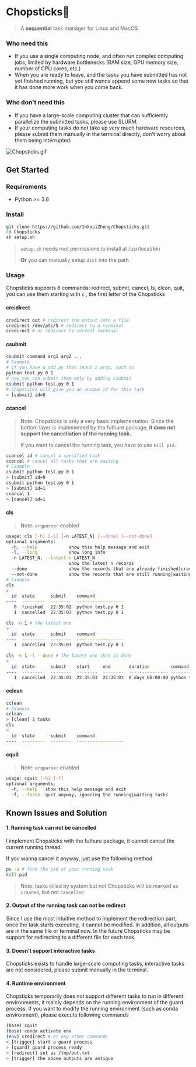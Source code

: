 # Chopsticks🥢

> A **sequential** task manager for Linux and MacOS

### Who need this

- If you use a single computing node, and often run complex computing jobs, limited by hardware bottlenecks (RAM size, GPU memory size, number of CPU cores, etc.)
- When you are ready to leave, and the tasks you have submitted has not yet finished running, but you still wanna append some new tasks so that it has done more work when you come back.

### Who don't need this

- If you have a large-scale computing cluster that can sufficiently parallelize the submitted tasks, please use SLURM.
- If your computing tasks do not take up very much hardware resources, please submit them manually in the terminal directly, don't worry about them being interrupted.

![Chopsticks.gif](https://s2.loli.net/2023/04/07/Y1O3G2udeV597Jg.gif)

## Get Started

### Requirements

- Python >= 3.6

### Install

```bash
git clone https://github.com/InkosiZhong/Chopsticks.git
cd Chopsticks
sh setup.sh
```

> `setup.sh` needs root permissions to install at /usr/local/bin
>
> **Or** you can manually setup  `dist` into the path

### Usage

Chopsticks supports 6 commands: redirect, submit, cancel, ls, clean, quit, you can use them starting with  `c` , the first letter of the Chopsticks

#### creidirect

```bash
credirect out # redirect the output into a file
credirect /dev/pts/5 # redirect to a terminal
credirect # or redirect to current terminal
```

#### csubmit

```bash
csubmit command arg1 arg2 ...
# Example
# if you have a add.py that input 2 args, such as
python test.py 0 1
# now you can submit them only by adding csubmit
csubmit python test.py 0 1
# Chopsticks will give you an unique id for this task
> [submit] id=0
```

#### ccancel

> Note: Chopsticks is only a very basic implementation. Since the bottom layer is implemented by the futhure package, **it does not support the cancellation of the running task.**
>
> If you want to cancel the running task, you have to use `kill pid`.

```bash
ccancel id # cancel a specified task
ccancel # cancel all tasks that are waiting
# Example
csubmit python test.py 0 1
> [submit] id=0
csubmit python test.py 0 1
> [submit] id=1
ccancal 1
> [cancel] id=1
```

#### cls

> Note: `argparser` enabled

```bash
usage: cls [-h] [-l] [-n LATEST_N] [--done] [--not-done]
optional arguments:
  -h, --help            show this help message and exit
  -l, --long            show long info
  -n LATEST_N, --latest-n LATEST_N
                        show the latest n records
  --done                show the records that are already finished|crashed|cancelled
  --not-done            show the records that are still running|waiting
# Example
cls
>
  id  state      submit    command
----  ---------  --------  ------------------
   0  finished   22:35:02  python test.py 0 1
   1  cancelled  22:35:03  python test.py 0 1

cls -n 1 # the latest one
>
  id  state      submit    command
----  ---------  --------  ------------------
   1  cancelled  22:35:03  python test.py 0 1
   
cls -n 1 -l --done # the latest one that is done
>
  id  state      submit    start     end       duration        command
----  ---------  --------  --------  --------  --------------- ------------------
   1  cancelled  22:35:03  22:35:03  22:35:03  0 days 00:00:00 python test.py 0 1
```

#### cclean

```bash
cclean
# Example
cclean
> [clean] 2 tasks
cls
>
  id  state      submit    command
----  ---------  --------  ------------------
```

#### cquit

> Note: `argparser` enabled

```bash
usage: cquit [-h] [-f]
optional arguments:
  -h, --help   show this help message and exit
  -f, --force  quit anyway, ignoring the running|waiting tasks
```

## Known Issues and Solution

#### 1. Running task can not be cancelled

I implement Chopsticks with the futhure package, it cannot cancel the current running thread.

If you wanna cancel it anyway, just use the following method

```bash
ps -a # find the pid of your running task
kill pid
```

> Note: tasks killed by system but not Chopsticks will be marked as `crashed`, but not `cancelled`

#### 2. Output of the running task can not be redirect

Since I use the most intuitive method to implement the redirection part, once the task starts executing, it cannot be modified. In addition, all outputs are in the same file or terminal now. In the future Chopsticks may be support for redirecting to a different file for each task.

#### 3. Doesn't support interactive tasks

Chopsticks exists to handle large-scale computing tasks, interactive tasks are not considered, please submit manually in the terminal.

#### 4. Runtime environment

Chopsticks temporarily does not support different tasks to run in different environments, it mainly depends on the running environment of the guard process. If you want to modify the running environment (such as conda environment), please execute following commands

```bash
(base) cquit
(base) conda activate env
(env) credirect # or any other commands
> [trigger] start a guard process
> [guard] guard process ready
> [redirect] set as /tmp/out.txt
> [trigger] the above outputs are antique
```